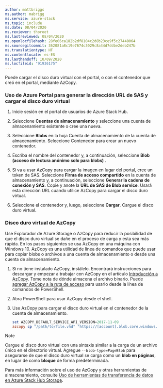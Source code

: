 ```yaml
---
author: mattbriggs
ms.author: mabrigg
ms.service: azure-stack
ms.topic: include
ms.date: 08/04/2020
ms.reviewer: thoroet
ms.lastreviewed: 08/04/2020
ms.openlocfilehash: 28fe06ca182b2df8104c2d8b23ce9f5c27448064
ms.sourcegitcommit: 362081a8c19e7674c3029c8a44d7ddbe2deb247b
ms.translationtype: HT
ms.contentlocale: es-ES
ms.lasthandoff: 10/09/2020
ms.locfileid: "91936175"
---
```

Puede cargar el disco duro virtual con el portal, o con el contenedor que creó en el portal, mediante AzCopy.

### <a name="portal-to-generate-sas-url-and-upload-vhd"></a>Uso de Azure Portal para generar la dirección URL de SAS y cargar el disco duro virtual

1. Inicie sesión en el portal de usuarios de Azure Stack Hub.

2. Seleccione **Cuentas de almacenamiento** y seleccione una cuenta de almacenamiento existente o cree una nueva.

3. Seleccione **Blobs** en la hoja Cuenta de almacenamiento de la cuenta de almacenamiento. Seleccione Contenedor para crear un nuevo contenedor.

4. Escriba el nombre del contenedor y, a continuación, seleccione **Blob (acceso de lectura anónimo solo para blobs)** .

5. Si va a usar AzCopy para cargar la imagen en lugar del portal, cree un token de SAS. Seleccione **Firma de acceso compartido** en la cuenta de almacenamiento y, a continuación, seleccione **Generar la cadena de conexión y SAS**. Copie y anote la **URL de SAS de Blob service**. Usará esta dirección URL cuando utilice AzCopy para cargar el disco duro virtual.

6. Seleccione el contenedor y, luego, seleccione **Cargar**. Cargue el disco duro virtual.

### <a name="azcopy-vhd"></a>Disco duro virtual de AzCopy

Use Explorador de Azure Storage o AzCopy para reducir la posibilidad de que el disco duro virtual se dañe en el proceso de carga y esta sea más rápida. En los pasos siguientes se usa AzCopy en una máquina con Windows 10. AzCopy es una utilidad de línea de comandos que puede usar para copiar blobs o archivos a una cuenta de almacenamiento o desde una cuenta de almacenamiento.

1. Si no tiene instalado AzCopy, instálelo. Encontrará instrucciones para descargar y empezar a trabajar con AzCopy en el artículo [Introducción a AzCopy](/azure/storage/common/storage-use-azcopy-v10). Tome nota de dónde almacena el archivo binario. Puede [agregar AzCopy a la ruta de acceso](https://www.architectryan.com/2018/03/17/add-to-the-path-on-windows-10/) para usarlo desde la línea de comandos de PowerShell.

2. Abra PowerShell para usar AzCopy desde el shell.

3. Use AzCopy para cargar el disco duro virtual en el contenedor de la cuenta de almacenamiento.

    ```powershell  
    set AZCOPY_DEFAULT_SERVICE_API_VERSION=2017-11-09
    azcopy cp "/path/to/file.vhd" "https://[account].blob.core.windows.net/[container]/[path/to/blob]?[SAS] --blob-type=PageBlob
    ```

> [!NOTE]  
> Cargue el disco duro virtual con una sintaxis similar a la carga de un archivo único en el directorio virtual. Agregue `--blob-type=PageBlob` para asegurarse de que el disco duro virtual se carga como un **blob en páginas**, en lugar de como **bloque** de forma predeterminada.

Para más información sobre el uso de AzCopy y otras herramientas de almacenamiento, consulte [Uso de herramientas de transferencia de datos en Azure Stack Hub Storage](../user/azure-stack-storage-transfer.md).